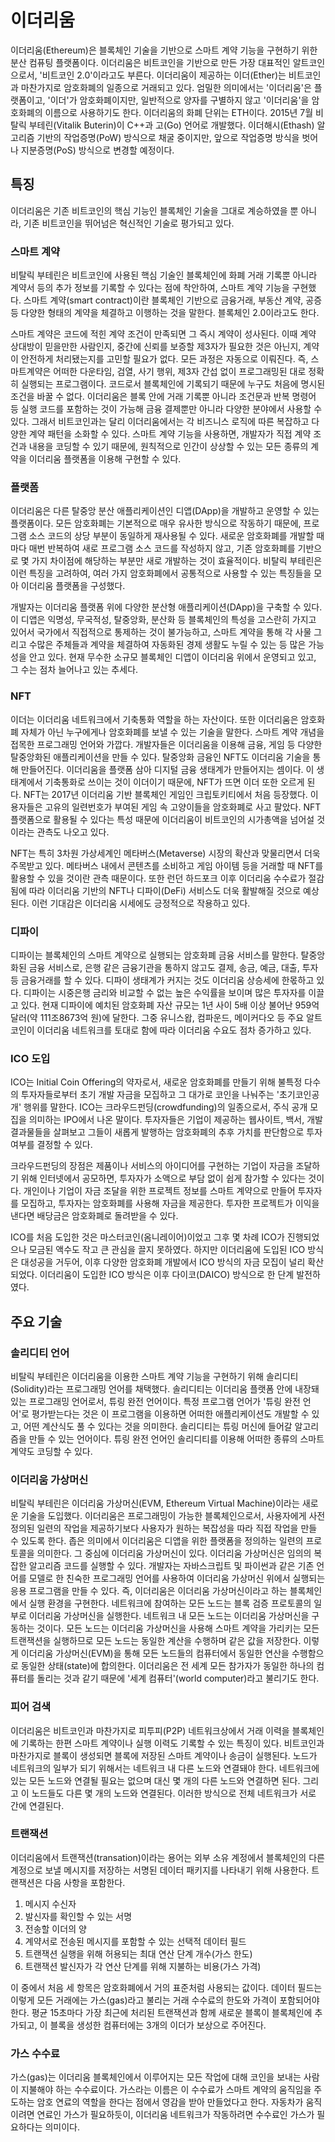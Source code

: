 # 이더리움
이더리움(Ethereum)은 블록체인 기술을 기반으로 스마트 계약 기능을 구현하기 위한 분산 컴퓨팅 플랫폼이다. 이더리움은 비트코인을 기반으로 만든 가장 대표적인 알트코인으로서, '비트코인 2.0'이라고도 부른다. 이더리움이 제공하는 이더(Ether)는 비트코인과 마찬가지로 암호화폐의 일종으로 거래되고 있다. 엄밀한 의미에서는 '이더리움'은 플랫폼이고, '이더'가 암호화폐이지만, 일반적으로 양자를 구별하지 않고 '이더리움'을 암호화폐의 이름으로 사용하기도 한다. 이더리움의 화폐 단위는 ETH이다. 2015년 7월 비탈릭 부테린(Vitalik Buterin)이 C++과 고(Go) 언어로 개발했다. 이더해시(Ethash) 알고리즘 기반의 작업증명(PoW) 방식으로 채굴 중이지만, 앞으로 작업증명 방식을 벗어나 지분증명(PoS) 방식으로 변경할 예정이다.

## 특징
이더리움은 기존 비트코인의 핵심 기능인 블록체인 기술을 그대로 계승하였을 뿐 아니라, 기존 비트코인을 뛰어넘은 혁신적인 기술로 평가되고 있다.

### 스마트 계약
비탈릭 부테린은 비트코인에 사용된 핵심 기술인 블록체인에 화폐 거래 기록뿐 아니라 계약서 등의 추가 정보를 기록할 수 있다는 점에 착안하여, 스마트 계약 기능을 구현했다. 스마트 계약(smart contract)이란 블록체인 기반으로 금융거래, 부동산 계약, 공증 등 다양한 형태의 계약을 체결하고 이행하는 것을 말한다. 블록체인 2.0이라고도 한다.  

스마트 계약은 코드에 적힌 계약 조건이 만족되면 그 즉시 계약이 성사된다. 이때 계약 상대방이 믿을만한 사람인지, 중간에 신뢰를 보증할 제3자가 필요한 것은 아닌지, 계약이 안전하게 처리됐는지를 고민할 필요가 없다. 모든 과정은 자동으로 이뤄진다. 즉, 스마트계약은 어떠한 다운타임, 검열, 사기 행위, 제3자 간섭 없이 프로그래밍된 대로 정확히 실행되는 프로그램이다. 코드로서 블록체인에 기록되기 때문에 누구도 처음에 명시된 조건을 바꿀 수 없다. 이더리움은 블록 안에 거래 기록뿐 아니라 조건문과 반복 명령어 등 실행 코드를 포함하는 것이 가능해 금융 결제뿐만 아니라 다양한 분야에서 사용할 수 있다. 그래서 비트코인과는 달리 이더리움에서는 각 비즈니스 로직에 따른 복잡하고 다양한 계약 패턴을 소화할 수 있다. 스마트 계약 기능을 사용하면, 개발자가 직접 계약 조건과 내용을 코딩할 수 있기 때문에, 원칙적으로 인간이 상상할 수 있는 모든 종류의 계약을 이더리움 플랫폼을 이용해 구현할 수 있다.

### 플랫폼
이더리움은 다른 탈중앙 분산 애플리케이션인 디앱(DApp)을 개발하고 운영할 수 있는 플랫폼이다. 모든 암호화폐는 기본적으로 매우 유사한 방식으로 작동하기 때문에, 프로그램 소스 코드의 상당 부분이 동일하게 재사용될 수 있다. 새로운 암호화폐를 개발할 때마다 매번 반복하여 새로 프로그램 소스 코드를 작성하지 않고, 기존 암호화폐를 기반으로 몇 가지 차이점에 해당하는 부분만 새로 개발하는 것이 효율적이다. 비탈릭 부테린은 이런 특징을 고려하여, 여러 가지 암호화폐에서 공통적으로 사용할 수 있는 특징들을 모아 이더리움 플랫폼을 구성했다.

개발자는 이더리움 플랫폼 위에 다양한 분산형 애플리케이션(DApp)을 구축할 수 있다. 이 디앱은 익명성, 무국적성, 탈중앙화, 분산화 등 블록체인의 특성을 고스란히 가지고 있어서 국가에서 직접적으로 통제하는 것이 불가능하고, 스마트 계약을 통해 각 사물 그리고 수많은 주체들과 계약을 체결하여 자동화된 경제 생활도 누릴 수 있는 등 많은 가능성을 안고 있다. 현재 무수한 소규모 블록체인 디앱이 이더리움 위에서 운영되고 있고, 그 수는 점차 늘어나고 있는 추세다.

### NFT
이더는 이더리움 네트워크에서 기축통화 역할을 하는 자산이다. 또한 이더리움은 암호화폐 자체가 아닌 누구에게나 암호화폐를 보낼 수 있는 기술을 말한다. 스마트 계약 개념을 접목한 프로그래밍 언어와 가깝다. 개발자들은 이더리움을 이용해 금융, 게임 등 다양한 탈중앙화된 애플리케이션을 만들 수 있다. 탈중앙화 금융인 NFT도 이더리움 기술을 통해 만들어진다. 이더리움을 플랫폼 삼아 디지털 금융 생태계가 만들어지는 셈이다. 이 생태계에서 기축통화로 쓰이는 것이 이더이기 때문에, NFT가 뜨면 이더 또한 오르게 된다. NFT는 2017년 이더리움 기반 블록체인 게임인 크립토키티에서 처음 등장했다. 이용자들은 고유의 일련번호가 부여된 게임 속 고양이들을 암호화폐로 사고 팔았다. NFT 플랫폼으로 활용될 수 있다는 특성 때문에 이더리움이 비트코인의 시가총액을 넘어설 것이라는 관측도 나오고 있다.

NFT는 특히 3차원 가상세계인 메타버스(Metaverse) 시장의 확산과 맞물리면서 더욱 주목받고 있다. 메타버스 내에서 콘텐츠를 소비하고 게임 아이템 등을 거래할 때 NFT를 활용할 수 있을 것이란 관측 때문이다. 또한 런던 하드포크 이후 이더리움 수수료가 절감됨에 따라 이더리움 기반의 NFT나 디파이(DeFi) 서비스도 더욱 활발해질 것으로 예상된다. 이런 기대감은 이더리움 시세에도 긍정적으로 작용하고 있다.

### 디파이
디파이는 블록체인의 스마트 계약으로 실행되는 암호화폐 금융 서비스를 말한다. 탈중앙화된 금융 서비스로, 은행 같은 금융기관을 통하지 않고도 결제, 송금, 예금, 대출, 투자 등 금융거래를 할 수 있다. 디파이 생태계가 커지는 것도 이더리움 상승세에 한몫하고 있다. 디파이는 시중은행 금리와 비교할 수 없는 높은 수익률을 보이며 많은 투자자를 이끌고 있다. 현재 디파이에 예치된 암호화폐 자산 규모는 1년 사이 5배 이상 불어난 959억 달러(약 111조8673억 원)에 달한다. 그중 유니스왑, 컴파운드, 메이커다오 등 주요 알트코인이 이더리움 네트워크를 토대로 함에 따라 이더리움 수요도 점차 증가하고 있다.

### ICO 도입
ICO는 Initial Coin Offering의 약자로서, 새로운 암호화폐를 만들기 위해 불특정 다수의 투자자들로부터 초기 개발 자금을 모집하고 그 대가로 코인을 나눠주는 '초기코인공개' 행위를 말한다. ICO는 크라우드펀딩(crowdfunding)의 일종으로서, 주식 공개 모집을 의미하는 IPO에서 나온 말이다. 투자자들은 기업이 제공하는 웹사이트, 백서, 개발 결과물들을 살펴보고 그들이 새롭게 발행하는 암호화폐의 추후 가치를 판단함으로 투자 여부를 결정할 수 있다.

크라우드펀딩의 장점은 제품이나 서비스의 아이디어를 구현하는 기업이 자금을 조달하기 위해 인터넷에서 공모하면, 투자자가 소액으로 부담 없이 쉽게 참가할 수 있다는 것이다. 개인이나 기업이 자금 조달을 위한 프로젝트 정보를 스마트 계약으로 만들어 투자자를 모집하고, 투자자는 암호화폐를 사용해 자금을 제공한다. 투자한 프로젝트가 이익을 낸다면 배당금은 암호화폐로 돌려받을 수 있다.

ICO를 처음 도입한 것은 마스터코인(옴니레이어)이었고 그후 몇 차례 ICO가 진행되었으나 모금된 액수도 작고 큰 관심을 끌지 못하였다. 하지만 이더리움에 도입된 ICO 방식은 대성공을 거두어, 이후 다양한 암호화폐 개발에서 ICO 방식의 자금 모집이 널리 확산되었다. 이더리움이 도입한 ICO 방식은 이후 다이코(DAICO) 방식으로 한 단계 발전하였다.

## 주요 기술
### 솔리디티 언어
비탈릭 부테린은 이더리움을 이용한 스마트 계약 기능을 구현하기 위해 솔리디티(Solidity)라는 프로그래밍 언어를 채택했다. 솔리디티는 이더리움 플랫폼 안에 내장돼 있는 프로그래밍 언어로서, 튜링 완전 언어이다. 특정 프로그램 언어가 '튜링 완전 언어'로 평가받는다는 것은 이 프로그램을 이용하면 어떠한 애플리케이션도 개발할 수 있고, 어떤 계산식도 풀 수 있다는 것을 의미한다. 솔리디티는 튜링 머신에 들어갈 알고리즘을 만들 수 있는 언어이다. 튜링 완전 언어인 솔리디티를 이용해 어떠한 종류의 스마트 계약도 코딩할 수 있다.
### 이더리움 가상머신
비탈릭 부테린은 이더리움 가상머신(EVM, Ethereum Virtual Machine)이라는 새로운 기술을 도입했다. 이더리움은 프로그래밍이 가능한 블록체인으로서, 사용자에게 사전 정의된 일련의 작업을 제공하기보다 사용자가 원하는 복잡성을 따라 직접 작업을 만들 수 있도록 한다. 좁은 의미에서 이더리움은 디앱을 위한 플랫폼을 정의하는 일련의 프로토콜을 의미한다. 그 중심에 이더리움 가상머신이 있다. 이더리움 가상머신은 임의의 복잡한 알고리즘 코드를 실행할 수 있다. 개발자는 자바스크립트 및 파이썬과 같은 기존 언어를 모델로 한 친숙한 프로그래밍 언어를 사용하여 이더리움 가상머신 위에서 실행되는 응용 프로그램을 만들 수 있다. 즉, 이더리움은 이더리움 가상머신이라고 하는 블록체인에서 실행 환경을 구현한다. 네트워크에 참여하는 모든 노드는 블록 검증 프로토콜의 일부로 이더리움 가상머신을 실행한다. 네트워크 내 모든 노드는 이더리움 가상머신을 구동하는 것이다. 모든 노드는 이더리움 가상머신을 사용해 스마트 계약을 가리키는 모든 트랜잭션을 실행하므로 모든 노드는 동일한 계산을 수행하며 같은 값을 저장한다. 이렇게 이더리움 가상머신(EVM)을 통해 모든 노드들의 컴퓨터에서 동일한 연산을 수행함으로 동일한 상태(state)에 합의한다. 이더리움은 전 세계 모든 참가자가 동일한 하나의 컴퓨터를 돌리는 것과 같기 때문에 '세계 컴퓨터'(world computer)라고 불리기도 한다.
### 피어 검색
이더리움은 비트코인과 마찬가지로 피투피(P2P) 네트워크상에서 거래 이력을 블록체인에 기록하는 한편 스마트 계약이나 실행 이력도 기록할 수 있는 특징이 있다. 비트코인과 마찬가지로 블록이 생성되면 블록에 저장된 스마트 계약이나 송금이 실행된다. 노드가 네트워크의 일부가 되기 위해서는 네트워크 내 다른 노드와 연결돼야 한다. 네트워크에 있는 모든 노드와 연결될 필요는 없으며 대신 몇 개의 다른 노드와 연결하면 된다. 그리고 이 노드들도 다른 몇 개의 노드와 연결된다. 이러한 방식으로 전체 네트워크가 서로 간에 연결된다.
### 트랜잭션
이더리움에서 트랜잭션(transation)이라는 용어는 외부 소유 계정에서 블록체인의 다른 계정으로 보낼 메시지를 저장하는 서명된 데이터 패키지를 나타내기 위해 사용한다. 트랜잭션은 다음 사항을 포함한다.

1. 메시지 수신자
2. 발신자를 확인할 수 있는 서명
3. 전송할 이더의 양
4. 계약서로 전송된 메시지를 포함할 수 있는 선택적 데이터 필드
5. 트랜잭션 실행을 위해 허용되는 최대 연산 단계 개수(가스 한도)
6. 트랜잭션 발신자가 각 연산 단계를 위해 지불하는 비용(가스 가격)

이 중에서 처음 세 항목은 암호화폐에서 거의 표준처럼 사용되는 값이다. 데이터 필드는 이렇게 모든 거래에는 가스(gas)라고 불리는 거래 수수료의 한도와 가격이 포함되어야 한다. 평균 15초마다 가장 최근에 처리된 트랜잭션과 함께 새로운 블록이 블록체인에 추가되고, 이 블록을 생성한 컴퓨터에는 3개의 이더가 보상으로 주어진다.

### 가스 수수료
가스(gas)는 이더리움 블록체인에서 이루어지는 모든 작업에 대해 코인을 보내는 사람이 지불해야 하는 수수료이다. 가스라는 이름은 이 수수료가 스마트 계약의 움직임을 주도하는 암호 연료의 역할을 한다는 점에서 영감을 받아 만들었다고 한다. 자동차가 움직이려면 연료인 가스가 필요하듯이, 이더리움 네트워크가 작동하려면 수수료인 가스가 필요하다는 의미이다.

## 
